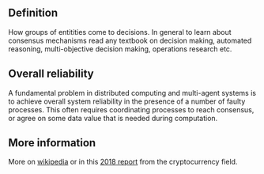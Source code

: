 ## Definition
How groups of entitities come to decisions. In general to learn about consensus mechanisms read any textbook on decision making, automated reasoning, multi-objective decision making, operations research etc.

## Overall reliability
A fundamental problem in distributed computing and multi-agent systems is to achieve overall system reliability in the presence of a number of faulty processes. This often requires coordinating processes to reach consensus, or agree on some data value that is needed during computation.

## More information
More on [wikipedia](https://en.wikipedia.org/wiki/Consensus_(computer_science)) or in this [2018 report](https://cryptoresearch.report/crypto-research/consensus-mechanisms/) from the cryptocurrency field.